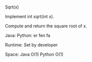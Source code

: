Sqrt(x)

Implement int sqrt(int x).

Compute and return the square root of x.

Java:
Python:
er fen fa

Runtime:
Set by developer

Space:
Java O(1) Python O(1)
